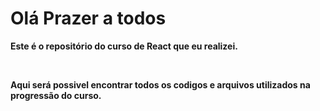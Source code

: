 # Olá Prazer a todos

<strong> Este é o repositório do curso de React que eu realizei. </strong>

<br>

<strong> Aqui será possivel encontrar todos os codigos e arquivos utilizados na progressão do curso. </strong>